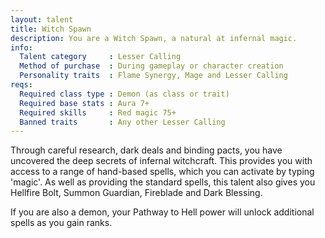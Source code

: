 ```yaml
---
layout: talent
title: Witch Spawn
description: You are a Witch Spawn, a natural at infernal magic.
info:
  Talent category     : Lesser Calling
  Method of purchase  : During gameplay or character creation
  Personality traits  : Flame Synergy, Mage and Lesser Calling
reqs:
  Required class type : Demon (as class or trait)
  Required base stats : Aura 7+
  Required skills     : Red magic 75+
  Banned traits       : Any other Lesser Calling
---
```


Through careful research, dark deals and binding pacts, you have uncovered the
deep secrets of infernal witchcraft.  This provides you with access to a range
of hand-based spells, which you can activate by typing 'magic'.  As well as
providing the standard spells, this talent also gives you Hellfire Bolt, Summon
Guardian, Fireblade and Dark Blessing.

If you are also a demon, your Pathway to Hell power will unlock additional
spells as you gain ranks.
